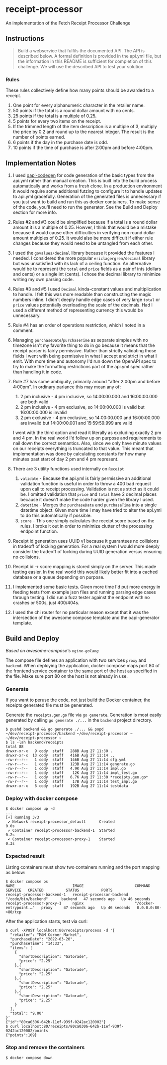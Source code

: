 # receipt-processor

An implementation of the Fetch Receipt Processor Challenge

## Instructions

> Build a webservice that fulfils the documented API. The API is described below. A formal definition is provided in the
> api.yml file, but the information in this README is sufficient for completion of this challenge. We will use the
> described API to test your solution.

### Rules

These rules collectively define how many points should be awarded to a receipt.

1. One point for every alphanumeric character in the retailer name.
2. 50 points if the total is a round dollar amount with no cents.
3. 25 points if the total is a multiple of 0.25.
4. 5 points for every two items on the receipt.
5. If the trimmed length of the item description is a multiple of 3, multiply the price by 0.2 and round up to the
   nearest integer. The result is the number of points earned.
6. 6 points if the day in the purchase date is odd.
7. 10 points if the time of purchase is after 2:00pm and before 4:00pm.

## Implementation Notes

1. I used [oapi-codegen](https://github.com/oapi-codegen/oapi-codegen) for code generation of the basic types from the api.yml rather than manual creation. This is built into the build process automatically and works from a fresh clone. In a production environment it would require some additional futzing to configure it to handle updates to api.yml gracefully.
    Generation of the generated files is unnecessary if you just want to build and run this as docker containers. To make sense of the code, you'll need to run the generator. See the Build and Deploy section for more info.
2. Rules #2 and #3 could be simplified because if a total is a round dollar amount it is a multiple of 0.25. Howver, I think that would be a mistake because it would cause other difficulties in verifying non round dollar amount multiples of 0.25. It would also be more difficult if either rule changes because they would need to be untangled from each other.
3. I used the `govalues/decimal` library because it provided the features I needed. I considered the more popular `ericlagergren/decimal` library but was unsatisfied with its lack of a ceiling function. An alternative would be to represent the `total` and `price` fields as a pair of ints (dollars and cents) or a single int (cents). I chose the decimal library to minimize writing my own parsing code.
4. Rules #3 and #5 I used `Decimal` kinda-constant values and multiplication to handle. I felt this was more readable than constructing the magic numbers inline. I didn't deeply handle edge cases of very large `total` or `price` values potentially overloading the scale of the decimals. Had I used a different method of representing currency this would be unnecessary.
5. Rule #4 has an order of operations restriction, which I noted in a comment.
6. Managing `purchaseDate`/`purchaseTime` as separate simples with no timezone isn't my favorite thing to do in go because it means that the receipt parser is fairly permissive. Rather than strictly validating those fields I went with being permissive in what I accept and strict in what I emit. With more time and autonomy I'd run down the OpenAPI spec to try to make the formatting restrictions part of the api.yml spec rather than handling it in code.
7. Rule #7 has some ambiguity, primarily around "after 2:00pm and before 4:00pm". In ordinary parlance this may mean any of:
    1. 2 pm inclusive - 4 pm inclusive, so 14:00:00.000 and 16:00:00.000 are both valid
    2. 2 pm inclusive - 4 pm exclusive, so 14:00:00.000 is valid but 16:00:00.000 is invalid
    3. 2 pm exclusive - 4 pm exclusive, so 14:00:00.000 and 16:00:00.000 are invalid but 14:00:00.001 and 15:59:59.999 are valid

    I went with the third option and read it literally as excluding exactly 2 pm and 4 pm. In the real world I'd follow up on purpose and requirements to nail down the correct semantics. Also, since we only have minute values on our receipts everything is truncated to that value. This meant that implementation was done by calculating constants for how many minutes past start of day 2 pm and 4 pm represent.
8. There are 3 utility functions used internally on `Receipt`
    1. `validate` - Because the api.yml is fairly permissive an additional validation function is useful in order to throw a 400 bad request upon call to receipt processing.
        Validation is not as strict as it could be. I omitted validation that `price` and `total` have 2 decimal places because it doesn't make the code harder given the library I used.  
    3. `datetime` - Merges the `purchaseDate` and `purchaseTime` into a single datetime object. Given more time I may have tried to alter the api.yml to do this automatically if possible.
    4. `score` - This one simply calculates the receipt score based on the rules. I broke it out in order to minimize clutter of the processing endpoint function.
9. Receipt id generation uses UUID v1 because it guarantees no collisions in tradeoff of locking generation. For a real system I would more deeply consider the tradeoff of locking during UUID generation versus ensuring no collisions.
10. Receipt id -> score mapping is stored simply on the server. This made testing easier. In the real world this would likely better fit into a cached database or a queue depending on purpose.
11. I implemented some basic tests. Given more time I'd put more energy in feeding tests from example json files and running parsing edge cases through testing.
    I did run a fuzz tester against the endpoint with no crashes or 500s, just 400/404s.
12. I used the chi router for no particular reason except that it was the intersection of the awesome compose template and the oapi-generator template.

## Build and Deploy

_Based on awesome-compose's `nginx-golang`_

The compose file defines an application with two services `proxy` and `backend`.
When deploying the application, docker compose maps port 80 of the frontend service container to the same port of the host as specified in the file.
Make sure port 80 on the host is not already in use.

### Generate

If you want to peruse the code, not just build the Docker container, the receipts generated file must be generated.

Generate the `receipts.gen.go` file via `go generate`. Generation is most easily generated by calling `go generate ./...` in the `backend` project directory.

```
$ pushd backend && go generate ./... && popd
~/dev/receipt-processor/backend ~/dev/receipt-processor ~
~/dev/receipt-processor ~
$ ls -lah backend/receipts
total 88
drwxr-xr-x   9 cody  staff   288B Aug 27 11:30 .
drwxr-xr-x  13 cody  staff   416B Aug 27 11:14 ..
-rw-r--r--   1 cody  staff   146B Aug 27 11:14 cfg.yml
-rw-r--r--   1 cody  staff   123B Aug 27 11:14 generate.go
-rw-r--r--   1 cody  staff   4.9K Aug 27 11:14 impl.go
-rw-r--r--   1 cody  staff    12K Aug 27 11:14 impl_test.go
-rw-r--r--   1 cody  staff   6.7K Aug 27 11:30 *receipts.gen.go*
-rw-r--r--   1 cody  staff    17B Aug 27 11:14 test_impl.go
drwxr-xr-x   6 cody  staff   192B Aug 27 11:14 testdata
```

### Deploy with docker compose

```
$ docker compose up -d
...
[+] Running 3/3
 ✔ Network receipt-processor_default      Created                                                                0.0s
 ✔ Container receipt-processor-backend-1  Started                                                                0.2s
 ✔ Container receipt-processor-proxy-1    Started                                                                0.3s
```

### Expected result

Listing containers must show two containers running and the port mapping as below:

```
$ docker compose ps
NAME                          IMAGE                       COMMAND                  SERVICE   CREATED          STATUS          PORTS
receipt-processor-backend-1   receipt-processor-backend   "/code/bin/backend"      backend   47 seconds ago   Up 46 seconds
receipt-processor-proxy-1     nginx                       "/docker-entrypoint.…"   proxy     47 seconds ago   Up 46 seconds   0.0.0.0:80->80/tcp
```

After the application starts, test via curl:

```
$ curl -XPOST localhost:80/receipts/process -d '{
  "retailer": "M&M Corner Market",
  "purchaseDate": "2022-03-20",
  "purchaseTime": "14:33",
  "items": [
    {
      "shortDescription": "Gatorade",
      "price": "2.25"
    },{
      "shortDescription": "Gatorade",
      "price": "2.25"
    },{
      "shortDescription": "Gatorade",
      "price": "2.25"
    },{
      "shortDescription": "Gatorade",
      "price": "2.25"
    }
  ],
  "total": "9.00"
}'
{"id":"80ca0306-642b-11ef-939f-0242ac120002"}
$ curl localhost:80/receipts/80ca0306-642b-11ef-939f-0242ac120002/points
{"points":109}
```

### Stop and remove the containers

```
$ docker compose down
```
